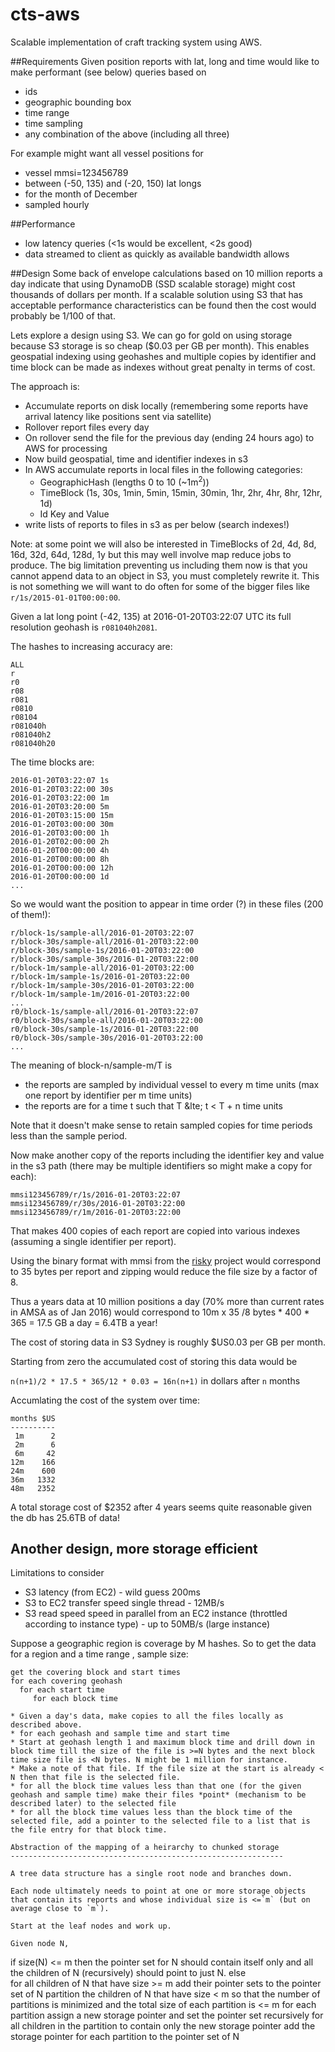 # cts-aws
Scalable implementation of craft tracking system using AWS.

##Requirements
Given position reports with lat, long and time would like to make performant (see below) queries based on
* ids
* geographic bounding box
* time range
* time sampling
* any combination of the above (including all three)

For example might want all vessel positions for 
* vessel mmsi=123456789
* between (-50, 135) and (-20, 150) lat longs
* for the month of December
* sampled hourly

##Performance
* low latency queries (<1s would be excellent, <2s good)
* data streamed to client as quickly as available bandwidth allows

##Design
Some back of envelope calculations based on 10 million reports a day indicate that using DynamoDB (SSD scalable storage) might cost thousands of dollars per month. If a scalable solution using S3 that has acceptable performance characteristics can be found then the cost would probably be 1/100 of that.

Lets explore a design using S3. We can go for gold on using storage because S3 storage is so cheap ($0.03 per GB per month). This enables geospatial indexing using geohashes and multiple copies by identifier and time block can be made as indexes without great penalty in terms of cost.

The approach is:
* Accumulate reports on disk locally (remembering some reports have arrival latency like positions sent via satellite)
* Rollover report files every day
* On rollover send the file for the previous day (ending 24 hours ago) to AWS for processing
* Now build geospatial, time and identifier indexes in s3
* In AWS accumulate reports in local files in the following categories:
  * GeographicHash (lengths 0 to 10 (~1m<sup>2</sup>))
  * TimeBlock (1s, 30s, 1min, 5min, 15min, 30min, 1hr, 2hr, 4hr, 8hr, 12hr, 1d)
  * Id Key and Value
* write lists of reports to files in s3 as per below (search indexes!)

Note: at some point we will also be interested in TimeBlocks of 2d, 4d, 8d, 16d, 32d, 64d, 128d, 1y but this may well involve map reduce jobs to produce. The big limitation preventing us including them now is that you cannot append data to an object in S3, you must completely rewrite it. This is not something we will want to do often for some of the bigger files like `r/1s/2015-01-01T00:00:00`.

Given a lat long point (-42, 135) at 2016-01-20T03:22:07 UTC its full resolution geohash is `r081040h2081`.

The hashes to increasing accuracy are:
```
ALL
r
r0
r08
r081
r0810
r08104
r081040h
r081040h2
r081040h20
```
The time blocks are:
```
2016-01-20T03:22:07 1s
2016-01-20T03:22:00 30s
2016-01-20T03:22:00 1m
2016-01-20T03:20:00 5m
2016-01-20T03:15:00 15m
2016-01-20T03:00:00 30m
2016-01-20T03:00:00 1h
2016-01-20T02:00:00 2h
2016-01-20T00:00:00 4h
2016-01-20T00:00:00 8h
2016-01-20T00:00:00 12h
2016-01-20T00:00:00 1d
...
```

So we would want the position to appear in time order (?) in these files (200 of them!):

```
r/block-1s/sample-all/2016-01-20T03:22:07
r/block-30s/sample-all/2016-01-20T03:22:00
r/block-30s/sample-1s/2016-01-20T03:22:00
r/block-30s/sample-30s/2016-01-20T03:22:00
r/block-1m/sample-all/2016-01-20T03:22:00
r/block-1m/sample-1s/2016-01-20T03:22:00
r/block-1m/sample-30s/2016-01-20T03:22:00
r/block-1m/sample-1m/2016-01-20T03:22:00
...
r0/block-1s/sample-all/2016-01-20T03:22:07
r0/block-30s/sample-all/2016-01-20T03:22:00
r0/block-30s/sample-1s/2016-01-20T03:22:00
r0/block-30s/sample-30s/2016-01-20T03:22:00
...

```

The meaning of block-n/sample-m/T is 
* the reports are sampled by individual vessel to every m time units (max one report by identifier per m time units)
* the reports are for a time t such that  T &lte; t &lt; T + n time units

Note that it doesn't make sense to retain sampled copies for time periods less than the sample period.

Now make another copy of the reports including the identifier key and value in the s3 path (there may be multiple identifiers so might make a copy for each):

```
mmsi123456789/r/1s/2016-01-20T03:22:07
mmsi123456789/r/30s/2016-01-20T03:22:00
mmsi123456789/r/1m/2016-01-20T03:22:00
```
That makes 400 copies of each report are copied into various indexes (assuming a single identifier per report).

Using the binary format with mmsi from the [risky](https://github.com/amsa-code/risky) project would correspond to 35 bytes per report and zipping would reduce the file size by a factor of 8.

Thus a years data at 10 million positions a day (70% more than current rates in AMSA as of Jan 2016) would correspond to 10m x 35 /8 bytes * 400 * 365 = 17.5 GB a day = 6.4TB a year! 

The cost of storing data in S3 Sydney is roughly $US0.03 per GB per month.

Starting from zero the accumulated cost of storing this data would be 

`n(n+1)/2 * 17.5 * 365/12 * 0.03 = 16n(n+1)` in dollars after `n` months

Accumlating the cost of the system over time:

```
months $US
----------
 1m      2
 2m      6
 6m     42
12m    166
24m    600
36m   1332
48m   2352
```

A total storage cost of $2352 after 4 years seems quite reasonable given the db has 25.6TB of data! 

Another design, more storage efficient
--------------------------------------

Limitations to consider
* S3 latency (from EC2) - wild guess 200ms
* S3 to EC2 transfer speed single thread - 12MB/s
* S3 read speed speed in parallel from an EC2 instance (throttled according to instance type) - up to 50MB/s (large instance)

Suppose a geographic region is coverage by M hashes. So to get the data for a region and a time range , sample size:

```
get the covering block and start times
for each covering geohash
  for each start time
     for each block time 

* Given a day's data, make copies to all the files locally as described above.
* for each geohash and sample time and start time
* Start at geohash length 1 and maximum block time and drill down in block time till the size of the file is >=N bytes and the next block time size file is <N bytes. N might be 1 million for instance. 
* Make a note of that file. If the file size at the start is already < N then that file is the selected file.
* for all the block time values less than that one (for the given geohash and sample time) make their files *point* (mechanism to be described later) to the selected file
* for all the block time values less than the block time of the selected file, add a pointer to the selected file to a list that is the file entry for that block time.

Abstraction of the mapping of a heirarchy to chunked storage
-------------------------------------------------------------

A tree data structure has a single root node and branches down.

Each node ultimately needs to point at one or more storage objects that contain its reports and whose individual size is <=`m` (but on average close to `m`).

Start at the leaf nodes and work up.

Given node N, 

```
if size(N) <= m then 
  the pointer set for N should contain itself only and all the children of N (recursively) should point to just N.
else  
  for all children of N that have size >= m add their pointer sets to the pointer set of N
  partition the children of N that have size < m so that the number of partitions is minimized and the total size of each partition is <= m
  for each partition assign a new storage pointer and set the pointer set recursively for all children in the partition to contain only the new storage pointer
  add the storage pointer for each partition to the pointer set of N
```
